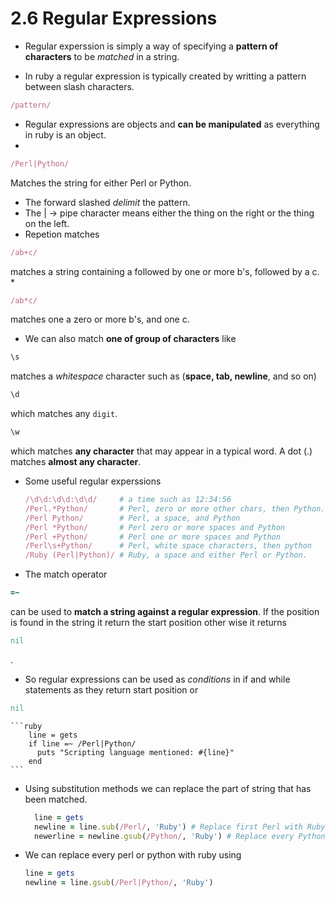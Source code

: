 # 2.6 Regular Expressions
* Regular experssion is simply a way of specifying a __pattern of characters__ to be _matched_ in a string.

* In ruby a regular expression is typically created by writting a pattern between slash characters.
```ruby 
/pattern/
```
* Regular expressions are objects and __can be manipulated__ as everything in ruby is an object.
* 
```ruby
/Perl|Python/
``` 
Matches the string for either Perl or Python.

* The forward slashed _delimit_ the pattern.
* The | -> pipe character means either the thing on the right or the thing on the left. 
* Repetion matches
```ruby
/ab+c/
```
matches a string containing a followed by one or more b's, followed by a c.
* 
```ruby 
/ab*c/
``` 
matches one a zero or more b's, and one c.
* We can also match __one of group of characters__
like
```ruby
\s
```
matches a _whitespace_ character such as (__space, tab, newline__, and so on)
```ruby
\d
```
which matches any ```digit```.
```ruby
\w 
```
which matches __any character__ that may appear in a typical word.
A dot (.) matches __almost any character__.

* Some useful regular experssions
    ```ruby
    /\d\d:\d\d:\d\d/     # a time such as 12:34:56
    /Perl.*Python/       # Perl, zero or more other chars, then Python. 
    /Perl Python/        # Perl, a space, and Python
    /Perl *Python/       # Perl zero or more spaces and Python
    /Perl +Python/       # Perl one or more spaces and Python
    /Perl\s+Python/      # Perl, white space characters, then python
    /Ruby (Perl|Python)/ # Ruby, a space and either Perl or Python.
    ```

* The match operator 
```ruby 
=~ 
```
can be used to __match a string against a regular expression__. If the position is found in the string it return the start position other wise it returns 
```ruby 
nil
```
.
* So regular expressions can be used as _conditions_ in if and while statements as they return start position or 
```ruby
nil
```

    ```ruby
        line = gets
        if line =~ /Perl|Python/
          puts "Scripting language mentioned: #{line}"
        end
    ```
* Using substitution methods we can replace the part of string that has been matched.

  ```ruby
    line = gets
    newline = line.sub(/Perl/, 'Ruby') # Replace first Perl with Ruby
    newerline = newline.gsub(/Python/, 'Ruby') # Replace every Python with Ruby.
  ```
* We can replace every perl or python with ruby using

    ```ruby
    line = gets
    newline = line.gsub(/Perl|Python/, 'Ruby')
    ```
